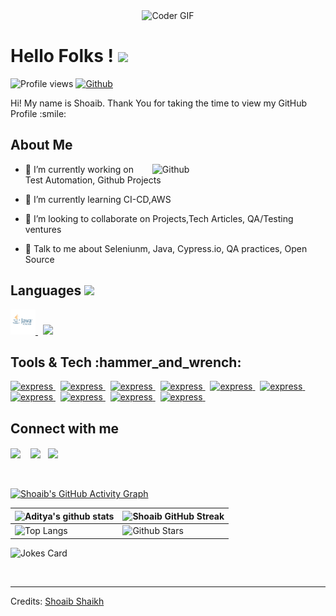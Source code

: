<div align="center">
<img src="https://media.giphy.com/media/SWoSkN6DxTszqIKEqv/giphy.gif" alt="Coder GIF" width="500">
</div>

<h1> Hello Folks ! <img src = "https://raw.githubusercontent.com/MartinHeinz/MartinHeinz/master/wave.gif" width = 30px> </h1>
<p align='center'>
</p>


![Profile views](https://visitor-badge.glitch.me/badge?page_id=ShoaibShaikh-SSH)
[![Github](https://img.shields.io/github/followers/Aditya664?label=Follow&style=social)](https://github.com/ShoaibShaikh-SSH)

<div size='20px'> Hi! My name is Shoaib. Thank You for taking the time to view my GitHub Profile :smile: 
</div>

<h2> About Me </h2>

<img width="55%" align="right" alt="Github" src="https://raw.githubusercontent.com/onimur/.github/master/.resources/git-header.svg" />


- 🔭 I’m currently working on Test Automation, Github Projects

- 🌱 I’m currently learning CI-CD,AWS

- 👯 I’m looking to collaborate on Projects,Tech Articles, QA/Testing ventures

- 💬 Talk to me about Seleniunm, Java, Cypress.io, QA practices, Open Source 

<h2> Languages <img src = "https://media2.giphy.com/media/QssGEmpkyEOhBCb7e1/giphy.gif?cid=ecf05e47a0n3gi1bfqntqmob8g9aid1oyj2wr3ds3mg700bl&rid=giphy.gif" width = 32px> </h2>
<a href= https://github.com/ShoaibShaikh-SSH?tab=repositories&q=&type=&language=java&sort= > <img width ='40px' src ='https://raw.githubusercontent.com/github/explore/80688e429a7d4ef2fca1e82350fe8e3517d3494d/topics/java/java.png'> </a>&nbsp
<a href= https://github.com/ShoaibShaikh-SSH?tab=repositories&q=&type=&language=javascript&sort= > <img width ='32px' src ='https://raw.githubusercontent.com/rahulbanerjee26/githubAboutMeGenerator/main/icons/javascript.svg'> </a>

<h2> Tools & Tech :hammer_and_wrench: </h2>
<a href="https://selenium.dev" target="_blank"> <img src="https://avatars.githubusercontent.com/u/983927?s=200&v=4" alt="express" width="40" height="40"/> </a>&nbsp
<a href="https://www.cypress.io/ " target="_blank"> <img src="https://avatars.githubusercontent.com/u/8908513?s=200&v=4" alt="express" width="40" height="40"/> </a>&nbsp
<a href="https://appium.io/" target="_blank"> <img src="https://avatars.githubusercontent.com/u/3221291?s=200&v=4" alt="express" width="40" height="40"/> </a>&nbsp
<a href="https://rest-assured.io/" target="_blank"> <img src="https://avatars.githubusercontent.com/u/19369327?s=200&v=4" alt="express" width="40" height="40"/> </a>&nbsp
<a href="https://cucumber.io/" target="_blank"> <img src="https://avatars.githubusercontent.com/u/320565?s=200&v=4" alt="express" width="40" height="40"/> </a>&nbsp
<a href="https://jmeter.apache.org/" target="_blank"> <img src="https://jmeter.apache.org/images/jmeter_square.svg" alt="express" width="40" height="40"/> </a>&nbsp
<a href="https://www.postman.com/" target="_blank"> <img src="https://res.cloudinary.com/postman/image/upload/t_team_logo/v1629869194/team/2893aede23f01bfcbd2319326bc96a6ed0524eba759745ed6d73405a3a8b67a8" alt="express" width="40" height="40"/> </a>&nbsp
<a href="https://www.jenkins.io/" target="_blank"> <img src="https://upload.wikimedia.org/wikipedia/commons/thumb/e/e9/Jenkins_logo.svg/1200px-Jenkins_logo.svg.png" alt="express" width="40" height="40"/> </a>&nbsp
<a href="https://www.docker.com/" target="_blank"> <img src="https://www.docker.com/sites/default/files/social/docker_facebook_share.png" alt="express" width="40" height="40"/> </a>&nbsp
<a href="https://aws.amazon.com/" target="_blank"> <img src="https://upload.wikimedia.org/wikipedia/commons/thumb/9/93/Amazon_Web_Services_Logo.svg/1200px-Amazon_Web_Services_Logo.svg.png" alt="express" width="40" height="40"/> </a>&nbsp

<h2> Connect with me </h2>
<a href = 'https://www.linkedin.com/in/shoaib-shaikh-48b10172/'> <img width = '32px' align= 'center' src="https://raw.githubusercontent.com/rahulbanerjee26/githubAboutMeGenerator/main/icons/linked-in-alt.svg"/></a> &nbsp&nbsp
<a href = 'https://www.twitter.com/techq_shoaib'> <img width = '32px' align= 'center' src="https://raw.githubusercontent.com/rahulbanerjee26/githubAboutMeGenerator/main/icons/twitter.svg"/></a>&nbsp&nbsp
<a href = 'https://www.github.com/ShoaibShaikh-SSH'> <img width = '32px' align= 'center' src="https://raw.githubusercontent.com/rahulbanerjee26/githubAboutMeGenerator/main/icons/github.svg"/></a>&nbsp
  
<br>
<br>
  <br>
  
[![Shoaib's GitHub Activity Graph](https://activity-graph.herokuapp.com/graph?username=ShoaibShaikh-SSH&theme=tokyonight)](https://git.io/praveenscience)

| ![Aditya's github stats](https://github-readme-stats.vercel.app/api?username=ShoaibShaikh-SSH&show_icons=true&theme=tokyonight) | ![Shoaib GitHub Streak](https://github-readme-streak-stats.herokuapp.com/?user=ShoaibShaikh-SSH&theme=tokyonight) |
| --- | --- |
| ![Top Langs](https://github-readme-stats.vercel.app/api/top-langs/?username=ShoaibShaikh-SSH&theme=tokyonight) | ![Github Stars](https://github-readme-stats.vercel.app/api?username=ShoaibShaikh-SSH&show_icons=true&locale=en&count_private=true&hide_rank=true&custom_title=My%20GitHub%20Stats&disable_animations=true&theme=tokyonight) |

![Jokes Card](https://readme-jokes.vercel.app/api?theme=tokyonight)


<br>


-----
Credits: [Shoaib Shaikh](https://github.com/ShoaibShaikh-SSH)
